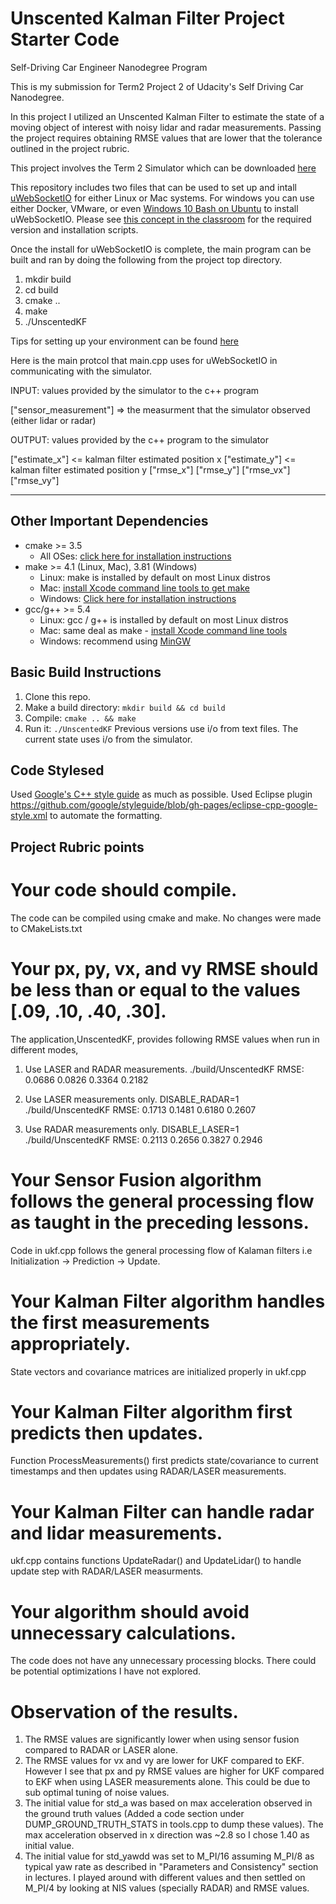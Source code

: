 # Unscented Kalman Filter Project Starter Code
Self-Driving Car Engineer Nanodegree Program

This is my submission for Term2 Project 2 of Udacity's Self Driving Car Nanodegree.

In this project I utilized an Unscented Kalman Filter to estimate the state of a moving object of interest with noisy lidar and radar measurements. Passing the project requires obtaining RMSE values that are lower that the tolerance outlined in the project rubric. 

This project involves the Term 2 Simulator which can be downloaded [here](https://github.com/udacity/self-driving-car-sim/releases)

This repository includes two files that can be used to set up and intall [uWebSocketIO](https://github.com/uWebSockets/uWebSockets) for either Linux or Mac systems. For windows you can use either Docker, VMware, or even [Windows 10 Bash on Ubuntu](https://www.howtogeek.com/249966/how-to-install-and-use-the-linux-bash-shell-on-windows-10/) to install uWebSocketIO. Please see [this concept in the classroom](https://classroom.udacity.com/nanodegrees/nd013/parts/40f38239-66b6-46ec-ae68-03afd8a601c8/modules/0949fca6-b379-42af-a919-ee50aa304e6a/lessons/f758c44c-5e40-4e01-93b5-1a82aa4e044f/concepts/16cf4a78-4fc7-49e1-8621-3450ca938b77) for the required version and installation scripts.

Once the install for uWebSocketIO is complete, the main program can be built and ran by doing the following from the project top directory.

1. mkdir build
2. cd build
3. cmake ..
4. make
5. ./UnscentedKF

Tips for setting up your environment can be found [here](https://classroom.udacity.com/nanodegrees/nd013/parts/40f38239-66b6-46ec-ae68-03afd8a601c8/modules/0949fca6-b379-42af-a919-ee50aa304e6a/lessons/f758c44c-5e40-4e01-93b5-1a82aa4e044f/concepts/23d376c7-0195-4276-bdf0-e02f1f3c665d)

Here is the main protcol that main.cpp uses for uWebSocketIO in communicating with the simulator.

INPUT: values provided by the simulator to the c++ program

["sensor_measurement"] => the measurment that the simulator observed (either lidar or radar)


OUTPUT: values provided by the c++ program to the simulator

["estimate_x"] <= kalman filter estimated position x
["estimate_y"] <= kalman filter estimated position y
["rmse_x"]
["rmse_y"]
["rmse_vx"]
["rmse_vy"]

---

## Other Important Dependencies
* cmake >= 3.5
  * All OSes: [click here for installation instructions](https://cmake.org/install/)
* make >= 4.1 (Linux, Mac), 3.81 (Windows)
  * Linux: make is installed by default on most Linux distros
  * Mac: [install Xcode command line tools to get make](https://developer.apple.com/xcode/features/)
  * Windows: [Click here for installation instructions](http://gnuwin32.sourceforge.net/packages/make.htm)
* gcc/g++ >= 5.4
  * Linux: gcc / g++ is installed by default on most Linux distros
  * Mac: same deal as make - [install Xcode command line tools](https://developer.apple.com/xcode/features/)
  * Windows: recommend using [MinGW](http://www.mingw.org/)

## Basic Build Instructions

1. Clone this repo.
2. Make a build directory: `mkdir build && cd build`
3. Compile: `cmake .. && make`
4. Run it: `./UnscentedKF` Previous versions use i/o from text files.  The current state uses i/o
from the simulator.

## Code Stylesed 

Used [Google's C++ style guide](https://google.github.io/styleguide/cppguide.html) as much as possible.
Used Eclipse plugin https://github.com/google/styleguide/blob/gh-pages/eclipse-cpp-google-style.xml to automate the formatting.

## Project Rubric points

# Your code should compile.
The code can be compiled using cmake and make. No changes were made to CMakeLists.txt

# Your px, py, vx, and vy RMSE should be less than or equal to the values [.09, .10, .40, .30]. 
The application,UnscentedKF, provides following RMSE values when run in different modes,

1. Use LASER and RADAR measurements.
./build/UnscentedKF
RMSE: 0.0686 0.0826 0.3364 0.2182

2. Use LASER measurements only.
DISABLE_RADAR=1 ./build/UnscentedKF
RMSE: 0.1713 0.1481 0.6180 0.2607
 
3. Use RADAR measurements only.
DISABLE_LASER=1 ./build/UnscentedKF
RMSE: 0.2113 0.2656 0.3827 0.2946

# Your Sensor Fusion algorithm follows the general processing flow as taught in the preceding lessons.
Code in ukf.cpp follows the general processing flow of Kalaman filters i.e Initialization -> Prediction ->  Update.

# Your Kalman Filter algorithm handles the first measurements appropriately.
State vectors and covariance matrices are initialized properly in ukf.cpp

# Your Kalman Filter algorithm first predicts then updates.
Function ProcessMeasurements() first predicts state/covariance to current timestamps and then updates using RADAR/LASER measurements.

# Your Kalman Filter can handle radar and lidar measurements.
ukf.cpp contains functions UpdateRadar() and UpdateLidar() to handle update step with RADAR/LASER measurments.

# Your algorithm should avoid unnecessary calculations.
The code does not have any unnecessary processing blocks. There could be potential optimizations I have not explored.

# Observation of the results.
1. The RMSE values are significantly lower when using sensor fusion compared to RADAR or LASER alone.
2. The RMSE values for vx and vy are lower for UKF compared to EKF. However I see that px and py RMSE values are higher for UKF compared to EKF when using LASER measurements alone. This could be due to sub optimal tuning of noise values.
3. The initial value for std_a was based on max acceleration observed in the ground truth values (Added a code section under DUMP_GROUND_TRUTH_STATS in tools.cpp to dump these values). The max acceleration observed in x direction was ~2.8 so I chose 1.40 as initial value.
4. The initial value for std_yawdd was set to M_PI/16 assuming M_PI/8 as typical yaw rate as described in "Parameters and Consistency" section in lectures. I played around with different values and then settled on M_PI/4 by looking at NIS values (specially RADAR) and RMSE values.
